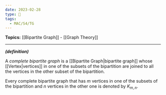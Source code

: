 ```yaml
---
date: 2023-02-28
type: 🧠
tags:
  - MAC/S4/TG
---
```


**Topics:** [[Bipartite Graph]] - [[Graph Theory]]

---

_**(definition)**_

A _complete bipartite graph_ is a [[Bipartite Graph|bipartite graph]] whose [[Vertex|vertices]] in one of the subsets of the bipartition are joined to all the vertices in the other subset of the bipartition.

Every complete bipartite graph that has $m$ vertices in one of the subsets of the bipartition and $n$ vertices in the other one is denoted by $K_{m,n}$.
